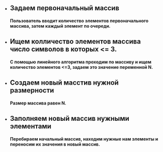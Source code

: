 - ## Задаем первоначальный массив
  #### Пользователь вводит количество элементов первоначального массива, затем каждый элемент по очереди.

  
  
- ## Ищем колличество элементов массива число символов в которых <= 3.
  #### С помощью линейного алгоритма проходим по массиву и ищем количество элементов <=3, задаем это значение переменной N.

  

- ## Создаем новый масстив нужной размерности
  #### Размер массива равен N.

  
  
- ## Заполняем новый массив нужными элементами
  #### Перебираем начальный массив, находим нужные нам элементы и переносим их значения в новый массив.
